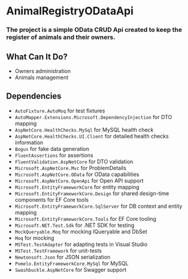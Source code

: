 # AnimalRegistryODataApi

### The project is a simple OData CRUD Api created to keep the register of animals and their owners.

## What Can It Do?
* Owners administration
* Animals management

## Dependencies
* `AutoFixture.AutoMoq` for test fixtures
* `AutoMapper.Extensions.Microsoft.DependencyInjection` for DTO mapping
* `AspNetCore.HealthChecks.MySql` for MySQL health check
* `AspNetCore.HealthChecks.UI.Client` for detailed health checks information
* `Bogus` for fake data generation
* `FluentAssertions` for assertions
* `FluentValidation.AspNetCore` for DTO validation
* `Microsoft.AspNetCore.Mvc` for ProblemDetails
* `Microsoft.AspNetCore.OData` for OData capabilities
* `Microsoft.AspNetCore.OpenApi` for Open API support
* `Microsoft.EntityFrameworkCore` for entity mapping
* `Microsoft.EntityFrameworkCore.Design` for shared design-time components for EF Core tools
* `Microsoft.EntityFrameworkCore.SqlServer` for DB context and entity mapping
* `Microsoft.EntityFrameworkCore.Tools` for EF Core tooling
* `Microsoft.NET.Test.Sdk` for .NET SDK for testing
* `MockQueryable.Moq` for mocking IQueryable and DbSet
* `Moq` for mocking
* `MSTest.TestAdapter` for adapting tests in Visual Studio
* `MSTest.TestFramework` for unit-tests
* `Newtonsoft.Json` for JSON serialization
* `Pomelo.EntityFrameworkCore.MySql` for MySQL
* `Swashbuckle.AspNetCore` for Swagger support
